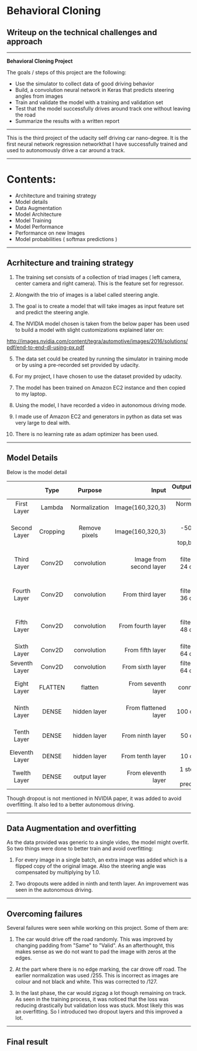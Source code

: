# **Behavioral Cloning** 

## Writeup on the technical challenges and approach

---

**Behavioral Cloning Project**

The goals / steps of this project are the following:
* Use the simulator to collect data of good driving behavior
* Build, a convolution neural network in Keras that predicts steering angles from images
* Train and validate the model with a training and validation set
* Test that the model successfully drives around track one without leaving the road
* Summarize the results with a written report

---

This is the third project of the udacity self driving car nano-degree. It is the first neural network regression networkthat I have successfully trained
and used to autonomously drive a car around a track.

---
# Contents:

- Architecture and training strategy
- Model details
- Data Augmentation
- Model Architecture
- Model Training
- Model Performance
- Performance on new Images
- Model probabilities ( softmax predictions )


---
## Acrhitecture and training strategy

1. The training set consists of a collection of triad images ( left camera, center camera and right camera). This is the feature set for regressor.

2. Alongwith the trio of images is a label called steering angle.

3. The goal is to create a model that will take images as input feature set and predict the steering angle.

4. The NVIDIA model chosen is taken from the below paper has been used to build a model with slight customizations explained later on:

http://images.nvidia.com/content/tegra/automotive/images/2016/solutions/pdf/end-to-end-dl-using-px.pdf

5. The data set could be created by running the simulator in training mode or by using a pre-recorded set provided by udacity. 

6. For my project, I have chosen to use the dataset provided by udacity.

7. The model has been trained on Amazon EC2 instance and then copied to my laptop.

8. Using the model, I have recorded a video in autonomous driving mode.

9. I made use of Amazon EC2 and generators in python as data set was very large to deal with.

10. There is no learning rate as adam optimizer has been used.

---
## Model Details

Below is the model detail

|                   | Type             | Purpose           | Input                       | Output/filter size                 | Remarks                                     |
|:-----------------:|:----------------:|:-----------------:|----------------------------:|-----------------------------------:|--------------------------------------------:|
| First Layer       |  Lambda          |   Normalization   |     Image(160,320,3)        |     Normalized Image               |    (x/127.5)-1.0                            |
| Second Layer      |  Cropping        |   Remove pixels   |     Image(160,320,3)        |     Image -50,20px from top,bottom |    NA                                       |
| Third Layer       |  Conv2D          |   convolution     |     Image from second layer |     filter(5x5, 24 depth)          |    2x2 stride,valid padding, ELU activation |
| Fourth Layer      |  Conv2D          |   convolution     |     From third  layer       |     filter(5x5, 36 depth)          |    2x2 stride,valid padding, ELU activation |
| Fifth Layer       |  Conv2D          |   convolution     |     From fourth layer       |     filter(5x5, 48 depth)          |    2x2 stride,valid padding, ELU activation |
| Sixth Layer       |  Conv2D          |   convolution     |     From fifth layer        |     filter(3x3, 64 depth)          |    valid padding, ELU activation            |
| Seventh Layer     |  Conv2D          |   convolution     |     From sixth layer        |     filter(3x3, 64 depth)          |    valid padding, ELU activation            |
| Eight Layer       |  FLATTEN         |   flatten         |     From seventh layer      |     fully connected layer          |                                             |
| Ninth Layer       |  DENSE           |   hidden layer    |     From flattened layer    |     100 output                     |    0.25 keep probability, ELU activation    |
| Tenth Layer       |  DENSE           |   hidden layer    |     From ninth layer        |     50 output                      |    0.40 keep probability, ELU activation    |
| Eleventh Layer    |  DENSE           |   hidden layer    |     From tenth layer        |     10  output                     |    ELU activation                           |
| Twelth Layer      |  DENSE           |   output layer    |     From eleventh layer     |     1 steering angle prediction    |    NA                                       |

Though dropout is not mentioned in NVIDIA paper, it was added to avoid overfitting. It also led to a better autonomous driving.

---
## Data Augmentation and overfitting

As the data provided was generic to a single video, the model might overfit. So two things were done to better train and avoid overfitting:

1. For every image in a single batch, an extra image was added which is a flipped copy of the original image. Also the steering angle was compensated by multiplying by 1.0.

2. Two dropouts were added in ninth and tenth layer. An improvement was seen in the autonomous driving.

---
## Overcoming failures

Several failures were seen while working on this project. Some of them are:

1. The car would drive off the road randomly. This was improved by changing padding from "Same" to "Valid". As an afterthought, this makes sense as we do not want to pad
the image with zeros at the edges.

2. At the part where there is no edge marking, the car drove off road. The earlier normalization was used /255. This is incorrect as images are colour and not black and white.
This was corrected to /127.

3. In the last phase, the car would zigzag a lot though remaining on track. As seen in the training process, it was noticed that the loss was reducing drastically but 
validation loss was stuck. Most likely this was an overfitting. So I introduced two dropout layers and this improved a lot. 

---
## Final result

